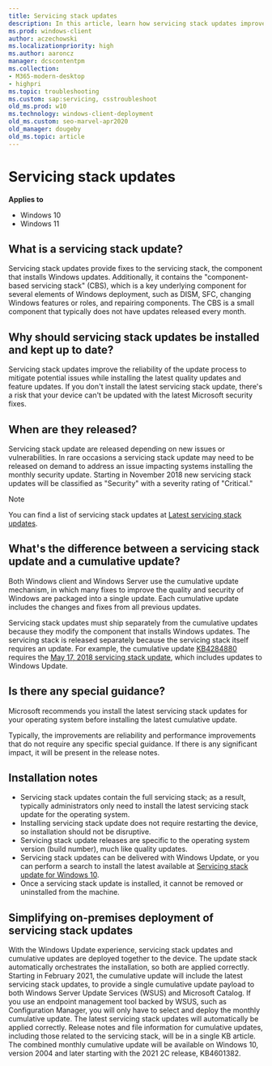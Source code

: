 ```yaml
---
title: Servicing stack updates
description: In this article, learn how servicing stack updates improve the code that installs the other updates.
ms.prod: windows-client
author: aczechowski
ms.localizationpriority: high
ms.author: aaroncz
manager: dcscontentpm
ms.collection:
- M365-modern-desktop
- highpri
ms.topic: troubleshooting
ms.custom: sap:servicing, csstroubleshoot
old_ms.prod: w10
ms.technology: windows-client-deployment
old_ms.custom: seo-marvel-apr2020
old_manager: dougeby
old_ms.topic: article
---
```


# Servicing stack updates


**Applies to**

-   Windows 10
-   Windows 11

## What is a servicing stack update?
Servicing stack updates provide fixes to the servicing stack, the component that installs Windows updates. Additionally, it contains the "component-based servicing stack" (CBS), which is a key underlying component for several elements of Windows deployment, such as DISM, SFC, changing Windows features or roles, and repairing components. The CBS is a small component that typically does not have updates released every month.

## Why should servicing stack updates be installed and kept up to date?
  
Servicing stack updates improve the reliability of the update process to mitigate potential issues while installing the latest quality updates and feature updates. If you don't install the latest servicing stack update, there's a risk that your device can't be updated with the latest Microsoft security fixes.

## When are they released?

Servicing stack update are released depending on new issues or vulnerabilities. In rare occasions a servicing stack update may need to be released on demand to address an issue impacting systems installing the monthly security update. Starting in November 2018 new servicing stack updates will be classified as "Security" with a severity rating of "Critical."

>[!NOTE]
>You can find a list of servicing stack updates at [Latest servicing stack updates](https://portal.msrc.microsoft.com/en-us/security-guidance/advisory/ADV990001).

## What's the difference between a servicing stack update and a cumulative update?

Both Windows client and Windows Server use the cumulative update mechanism, in which many fixes to improve the quality and security of Windows are packaged into a single update. Each cumulative update includes the changes and fixes from all previous updates.

Servicing stack updates must ship separately from the cumulative updates because they modify the component that installs Windows updates. The servicing stack is released separately because the servicing stack itself requires an update. For example, the cumulative update [KB4284880](https://support.microsoft.com/help/4284880/windows-10-update-kb4284880) requires the [May 17, 2018 servicing stack update](https://support.microsoft.com/help/4132216), which includes updates to Windows Update.

## Is there any special guidance?

Microsoft recommends you install the latest servicing stack updates for your operating system before installing the latest cumulative update.

Typically, the improvements are reliability and performance improvements that do not require any specific special guidance. If there is any significant impact, it will be present in the release notes.

## Installation notes

* Servicing stack updates contain the full servicing stack; as a result, typically administrators only need to install the latest servicing stack update for the operating system.
* Installing servicing stack update does not require restarting the device, so installation should not be disruptive. 
* Servicing stack update releases are specific to the operating system version (build number), much like quality updates.
* Servicing stack updates can be delivered with Windows Update, or you can perform a search to install the latest available at [Servicing stack update for Windows 10](https://portal.msrc.microsoft.com/security-guidance/advisory/ADV990001).
* Once a servicing stack update is installed, it cannot be removed or uninstalled from the machine.

## Simplifying on-premises deployment of servicing stack updates

With the Windows Update experience, servicing stack updates and cumulative updates are deployed together to the device. The update stack automatically orchestrates the installation, so both are applied correctly. Starting in February 2021, the cumulative update will include the latest servicing stack updates, to provide a single cumulative update payload to both Windows Server Update Services (WSUS) and Microsoft Catalog. If you use an endpoint management tool backed by WSUS, such as Configuration Manager, you will only have to select and deploy the monthly cumulative update. The latest servicing stack updates will automatically be applied correctly. Release notes and file information for cumulative updates, including those related to the servicing stack, will be in a single KB article. The combined monthly cumulative update will be available on Windows 10, version 2004 and later starting with the 2021 2C release, KB4601382.
